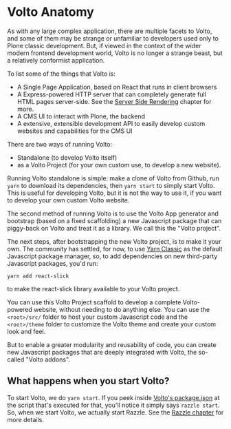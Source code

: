 # Volto Anatomy

As with any large complex application, there are multiple facets to Volto, and
some of them may be strange or unfamiliar to developers used only to Plone
classic development. But, if viewed in the context of the wider modern frontend
development world, Volto is no longer a strange beast, but a relatively
conformist application.

To list some of the things that Volto is:

- A Single Page Application, based on React that runs in client browsers
- A Express-powered HTTP server that can completely generate full HTML pages
  server-side. See the [Server Side Rendering](./client-ssr) chapter for more.
- A CMS UI to interact with Plone, the backend
- A extensive, extensible development API to easily develop custom websites and
  capabilities for the CMS UI

There are two ways of running Volto:

- Standalone (to develop Volto itself)
- as a Volto Project (for your own custom use, to develop a new website).

Running Volto standalone is simple: make a clone of Volto from Github, run
`yarn` to download its dependencies, then `yarn start` to simply start Volto.
This is useful for developing Volto, but it is not the way to use it, if you
want to develop your own custom Volto website.

The second method of running Volto is to use the Volto App generator and
bootstrap (based on a fixed scaffolding) a new Javascript package that can
piggy-back on Volto and treat it as a library. We call this the "Volto
project".


The next steps, after bootstrapping the new Volto project, is to make it your
own. The community has settled, for now, to use [Yarn
Classic](https://classic.yarnpkg.com/lang/en/) as the default Javascript
package manager, so, to add dependencies on new third-party
Javascript packages, you'd run:

```
yarn add react-slick
```

to make the react-slick library available to your Volto project.

You can use this Volto Project scaffold to develop a complete Volto-powered
website, without needing to do anything else. You can use the `<root>/src/` folder to
host your custom Javascript code and the `<root>/theme` folder to customize the
Volto theme and create your custom look and feel.

But to enable a greater modularity and reusability of code, you can create new
Javascript packages that are deeply integrated with Volto, the so-called "Volto
addons".

## What happens when you start Volto?

To start Volto, we do `yarn start`. If you peek inside [Volto's
package.json](https://github.com/plone/volto/blob/d7b6db3db239d09ceafee61dacf14fa7acec9b4b/package.json#L33) at
the script that's executed for that, you'll notice it simply says `razzle
start`. So, when we start Volto, we actually start Razzle. See the
[Razzle chapter](./razzle) for more details.
